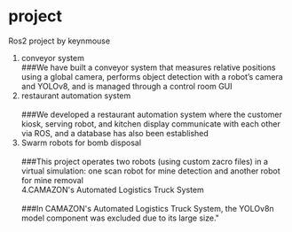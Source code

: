 # project
Ros2 project by keynmouse

1. conveyor system<br>
###We have built a conveyor system that measures relative positions using a global camera, performs object detection with a robot’s camera and YOLOv8, and is managed through a control room GUI<br>
2. restaurant automation system<br>  
###We developed a restaurant automation system where the customer kiosk, serving robot, and kitchen display communicate with each other via ROS, and a database has also been established<br>
3. Swarm robots for bomb disposal<br>  
###This project operates two robots (using custom zacro files) in a virtual simulation: one scan robot for mine detection and another robot for mine removal  
4.CAMAZON's Automated Logistics Truck System<br>   
###In CAMAZON's Automated Logistics Truck System, the YOLOv8n model component was excluded due to its large size."<br>
   
